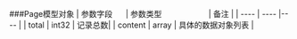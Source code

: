 ###Page模型对象
| 参数字段<img width=20/>  | 参数类型<img width=80/>    | 备注 |
|  ----   | ----  |----  |
| total | int32     | 记录总数|
| content  | array  | 具体的数据对象列表    |
